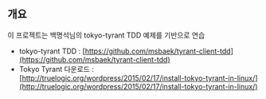 ## 개요
이 프로젝트는 백명석님의 tokyo-tyrant TDD 예제를 기반으로 연습
- tokyo-tyrant TDD : [https://github.com/msbaek/tyrant-client-tdd](https://github.com/msbaek/tyrant-client-tdd)
- Tokyo Tyrant 다운로드 : [http://truelogic.org/wordpress/2015/02/17/install-tokyo-tyrant-in-linux/](http://truelogic.org/wordpress/2015/02/17/install-tokyo-tyrant-in-linux/)
